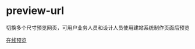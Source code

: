 # preview-url
切换多个尺寸预览网页，可用户业务人员和设计人员使用建站系统制作页面后预览   

[在线预览](https://lilililee.github.io/preview-url/build/index.html)
